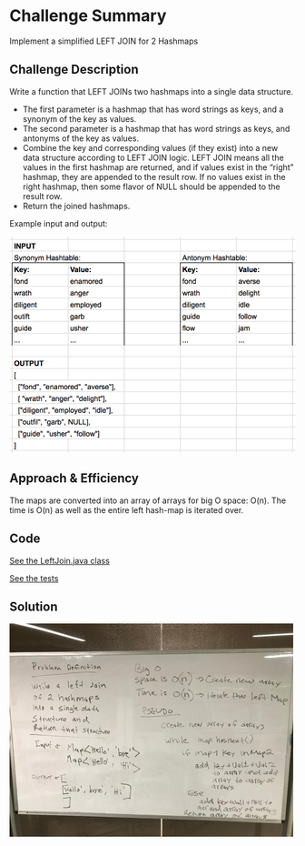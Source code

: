 # Challenge Summary

Implement a simplified LEFT JOIN for 2 Hashmaps

## Challenge Description
Write a function that LEFT JOINs two hashmaps into a single data structure.

- The first parameter is a hashmap that has word strings as keys, and a synonym of the key as values.
- The second parameter is a hashmap that has word strings as keys, and antonyms of the key as values.
- Combine the key and corresponding values (if they exist) into a new data structure according to LEFT JOIN logic. LEFT JOIN means all the values in the first hashmap are returned, and if values exist in the “right” hashmap, they are appended to the result row. If no values exist in the right hashmap, then some flavor of NULL should be appended to the result row.
- Return the joined hashmaps.

Example input and output:

![Screenshot](../assets/io.png)


## Approach & Efficiency

The maps are converted into an array of arrays for big O space: O(n). The time is O(n) as well as the entire left hash-map is iterated over. 
 
## Code
[See the LeftJoin.java class](src/main/java/code/challenges/LeftJoin.java)

[See the tests](src/test/java/code/challenges/LeftJoinTest.java)

## Solution
![Screenshot](../assets/lj.png)
